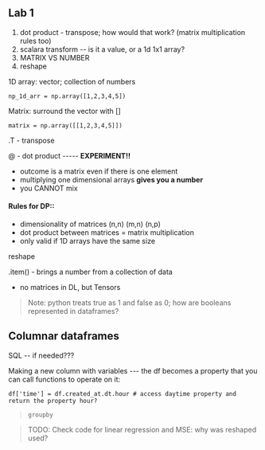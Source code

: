 



## Lab 1 


1. dot product - transpose; how would that work? (matrix multiplication rules too)
2. scalara transform -- is it a value, or a 1d 1x1 array? 
3. MATRIX VS NUMBER 
4. reshape 

1D array: vector; collection of numbers 

```
np_1d_arr = np.array([1,2,3,4,5])
```

Matrix: surround the vector with []

```
matrix = np.array([[1,2,3,4,5]])
```


.T - transpose 

@ - dot product  ----- **EXPERIMENT!!**

- outcome is a matrix even if there is one element 
- multiplying one dimensional arrays **gives you a number**
- you CANNOT mix 

#### Rules for DP:: 

- dimensionality of matrices (n,n) (m,n) (n,p)
- dot product between matrices = matrix multiplication
- only valid if 1D arrays have the same size


reshape

.item() - brings a number from a collection of data 

- no matrices in DL, but Tensors 

> Note: python treats true as 1 and false as 0; how are booleans represented in dataframes? 

## Columnar dataframes 

SQL -- if needed??? 


Making a new column with variables --- the df becomes a property that you can call functions to operate on it:

```
df['time'] = df.created_at.dt.hour # access daytime property and return the property hour? 
```

> `groupby` 



> TODO: Check code for linear regression and MSE: why was reshaped used?
